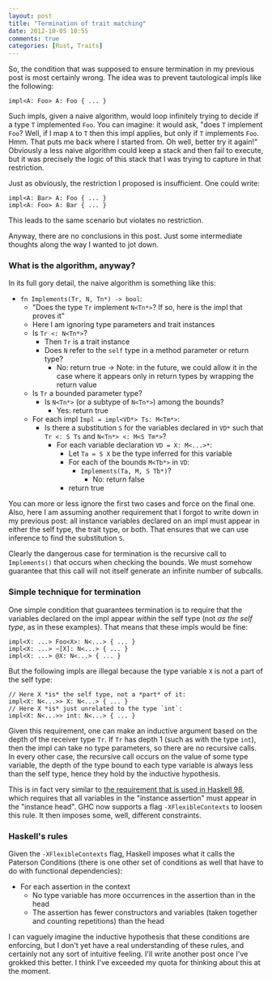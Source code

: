 ```yaml
---
layout: post
title: "Termination of trait matching"
date: 2012-10-05 10:55
comments: true
categories: [Rust, Traits]
---
```


So, the condition that was supposed to ensure termination in my
previous post is most certainly wrong.  The idea was to prevent
tautological impls like the following:

    impl<A: Foo> A: Foo { ... }
    
Such impls, given a naive algorithm, would loop infinitely trying to
decide if a type `T` implemented `Foo`.  You can imagine: it would
ask, "does `T` implement `Foo`? Well, if I map `A` to `T` then this
impl applies, but only if `T` implements `Foo`. Hmm.  That puts me
back where I started from.  Oh well, better try it again!" Obviously a
less naive algorithm could keep a stack and then fail to execute, but
it was precisely the logic of this stack that I was trying to capture
in that restriction.

Just as obviously, the restriction I proposed is insufficient.  One
could write:

    impl<A: Bar> A: Foo { ... }
    impl<A: Foo> A: Bar { ... }
    
This leads to the same scenario but violates no restriction.

Anyway, there are no conclusions in this post.  Just some intermediate
thoughts along the way I wanted to jot down.

<!-- more -->

### What is the algorithm, anyway?

In its full gory detail, the naive algorithm is something like this:

- `fn Implements(Tr, N, Tn*) -> bool`:
  - "Does the type `Tr` implement `N<Tn*>`?  If so, here is the impl that proves it"
  - Here I am ignoring type parameters and trait instances
  - Is `Tr <: N<Tn*>`?
    - Then `Tr` is a trait instance
    - Does `N` refer to the `self` type in a method parameter or return type?
      - No: return true
        -> Note: in the future, we could allow it in the case where it appears only in
           return types by wrapping the return value
  - Is `Tr` a bounded parameter type?
    - Is `N<Tn*>` (or a subtype of `N<Tn*>`) among the bounds?
      - Yes: return true
  - For each impl `Impl = impl<VD*> Ts: M<Tm*>`:
    - Is there a substitution `S` for the variables declared in `VD*` such that
      `Tr <: S Ts` and `N<Tn*> <: M<S Tm*>`?
      - For each variable declaration `VD = X: M<...>*`:
        - Let `Ta = S X` be the type inferred for this variable
        - For each of the bounds `M<Tb*>` in `VD`:
          - `Implements(Ta, M, S Tb*)`?
            - No: return false
        - return true

You can more or less ignore the first two cases and force on the final
one.  Also, here I am assuming another requirement that I forgot to
write down in my previous post: all instance variables declared on an
impl must appear in either the self type, the trait type, or both.
That ensures that we can use inference to find the substitution `S`.

Clearly the dangerous case for termination is the recursive call to
`Implements()` that occurs when checking the bounds.  We must somehow
guarantee that this call will not itself generate an infinite number
of subcalls.

### Simple technique for termination

One simple condition that guarantees termination is to require that
the variables declared on the impl appear *within* the self type (not
*as the self type*, as in these examples).  That means that these impls
would be fine:

```
impl<X: ...> Foo<X>: N<...> { ... }
impl<X: ...> ~[X]: N<...> { ... }
impl<X: ...> @X: N<...> { ... }
```
    
But the following impls are illegal because the type variable `X` is
not a part of the self type:

```
// Here X *is* the self type, not a *part* of it:
impl<X: N<...>> X: N<...> { ... }
// Here X *is* just unrelated to the type `int`:
impl<X: N<...>> int: N<...> { ... }
```

Given this requirement, one can make an inductive argument based on
the depth of the receiver type `Tr`.  If `Tr` has depth 1 (such as
with the type `int`), then the impl can take no type parameters, so
there are no recursive calls.  In every other case, the recursive call
occurs on the value of some type variable, the depth of the type bound
to each type variable is always less than the self type, hence they
hold by the inductive hypothesis.
    
This is in fact very similar to
[the requirement that is used in Haskell 98][haskell], which requires
that all variables in the "instance assertion" must appear in the
"instance head".  GHC now supports a flag `-XFlexibleContexts` to
loosen this rule.  It then imposes some, well, different constraints.

[haskell]: http://www.haskell.org/ghc/docs/7.0.1/html/users_guide/type-class-extensions.html#instance-decls

### Haskell's rules

Given the `-XFlexibleContexts` flag, Haskell imposes what it calls the
Paterson Conditions (there is one other set of conditions as well that
have to do with functional dependencies):

- For each assertion in the context
  - No type variable has more occurrences in the assertion than in the head
  - The assertion has fewer constructors and variables (taken together and counting repetitions) than the head
  
I can vaguely imagine the inductive hypothesis that these conditions
are enforcing, but I don't yet have a real understanding of these
rules, and certainly not any sort of intuitive feeling.  I'll write
another post once I've grokked this better.  I think I've exceeded my
quota for thinking about this at the moment.
